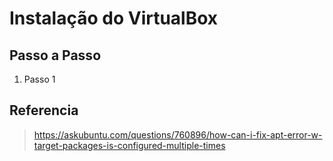 # Instalação do VirtualBox

## Passo a Passo

1. Passo 1

## Referencia

> <https://askubuntu.com/questions/760896/how-can-i-fix-apt-error-w-target-packages-is-configured-multiple-times>
